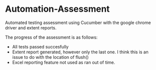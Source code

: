 # Automation-Assessment
Automated testing assessment using Cucumber with the google chrome driver and extent reports.

The progress of the assessment is as follows:
- All tests passed succesfully
- Extent report generated, however only the last one. I think this is an issue to do with the location of flush()
- Excel reporting feature not used as ran out of time.

